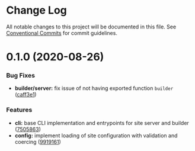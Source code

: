 # Change Log

All notable changes to this project will be documented in this file.
See [Conventional Commits](https://conventionalcommits.org) for commit guidelines.

# 0.1.0 (2020-08-26)


### Bug Fixes

* **builder/server:** fix issue of not having exported function `builder` ([caff3e1](https://github.com/NDCB/generator/tree/master/packages/ndcb-server/commit/caff3e15a043d3d6c120f997b4e5acb19522397b))


### Features

* **cli:** base CLI implementation and entrypoints for site server and builder ([7505863](https://github.com/NDCB/generator/tree/master/packages/ndcb-server/commit/75058637bf16c8c68d9507ba459da266bb2bf6b3))
* **config:** implement loading of site configuration with validation and coercing ([9919161](https://github.com/NDCB/generator/tree/master/packages/ndcb-server/commit/9919161decf957b19651ce868144ed334a4dd995))
